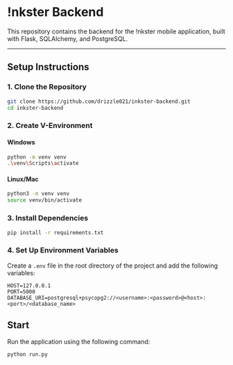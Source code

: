 # !nkster Backend

This repository contains the backend for the !nkster mobile application, built with Flask, SQLAlchemy, and PostgreSQL.

---

## **Setup Instructions**

### **1. Clone the Repository**
```bash
git clone https://github.com/drizzle021/inkster-backend.git
cd inkster-backend
```

### **2. Create V-Environment**
#### Windows
```bash
python -m venv venv
.\venv\Scripts\activate
```
#### Linux/Mac
```bash
python3 -m venv venv
source venv/bin/activate
```
### **3. Install Dependencies**
```bash
pip install -r requirements.txt
```
### **4. Set Up Environment Variables**

Create a `.env` file in the root directory of the project and add the following variables:

```plaintext
HOST=127.0.0.1
PORT=5000
DATABASE_URI=postgresql+psycopg2://<username>:<password>@<host>:<port>/<database_name>
```


## **Start**
Run the application using the following command:
```bash
python run.py
```








